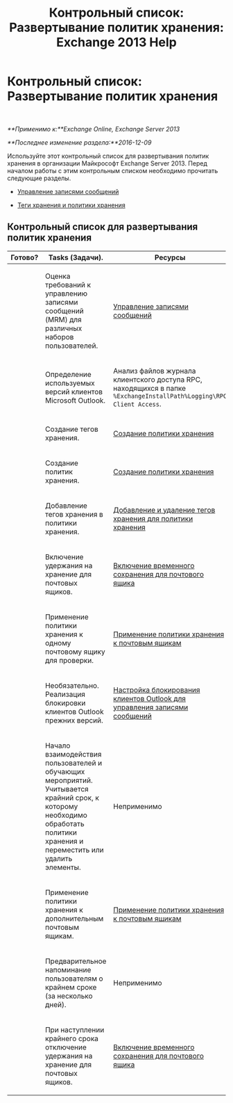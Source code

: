 ﻿---
title: 'Контрольный список: Развертывание политик хранения: Exchange 2013 Help'
TOCTitle: 'Контрольный список: Развертывание политик хранения'
ms:assetid: 59e299fd-b6a8-48f5-88ae-dc20dbe32e90
ms:mtpsurl: https://technet.microsoft.com/ru-ru/library/Ee364743(v=EXCHG.150)
ms:contentKeyID: 50488094
ms.date: 04/30/2018
mtps_version: v=EXCHG.150
ms.translationtype: HT
---

# Контрольный список: Развертывание политик хранения

 

_**Применимо к:**Exchange Online, Exchange Server 2013_

_**Последнее изменение раздела:**2016-12-09_

Используйте этот контрольный список для развертывания политик хранения в организации Майкрософт Exchange Server 2013. Перед началом работы с этим контрольным списком необходимо прочитать следующие разделы.

  - [Управление записями сообщений](messaging-records-management-exchange-2013-help.md)

  - [Теги хранения и политики хранения](retention-tags-and-retention-policies-exchange-2013-help.md)

## Контрольный список для развертывания политик хранения


<table>
<colgroup>
<col style="width: 33%" />
<col style="width: 33%" />
<col style="width: 33%" />
</colgroup>
<thead>
<tr class="header">
<th>Готово?</th>
<th>Tasks (Задачи).</th>
<th>Ресурсы</th>
</tr>
</thead>
<tbody>
<tr class="odd">
<td><p> </p></td>
<td><p>Оценка требований к управлению записями сообщений (MRM) для различных наборов пользователей.</p></td>
<td><p><a href="messaging-records-management-exchange-2013-help.md">Управление записями сообщений</a></p></td>
</tr>
<tr class="even">
<td><p><strong> </strong></p></td>
<td><p>Определение используемых версий клиентов Microsoft Outlook.</p></td>
<td><p>Анализ файлов журнала клиентского доступа RPC, находящихся в папке <code>%ExchangeInstallPath%Logging\RPC Client Access</code>.</p></td>
</tr>
<tr class="odd">
<td><p> </p></td>
<td><p>Создание тегов хранения.</p></td>
<td><p><a href="create-a-retention-policy-exchange-2013-help.md">Создание политики хранения</a></p></td>
</tr>
<tr class="even">
<td><p><strong> </strong></p></td>
<td><p>Создание политик хранения.</p></td>
<td><p><a href="create-a-retention-policy-exchange-2013-help.md">Создание политики хранения</a></p></td>
</tr>
<tr class="odd">
<td><p> </p></td>
<td><p>Добавление тегов хранения в политики хранения.</p></td>
<td><p><a href="add-retention-tags-to-or-remove-retention-tags-from-a-retention-policy-exchange-2013-help.md">Добавление и удаление тегов хранения для политики хранения</a></p></td>
</tr>
<tr class="even">
<td><p><strong> </strong></p></td>
<td><p>Включение удержания на хранение для почтовых ящиков.</p></td>
<td><p><a href="place-a-mailbox-on-retention-hold-exchange-2013-help.md">Включение временного сохранения для почтового ящика</a></p></td>
</tr>
<tr class="odd">
<td><p> </p></td>
<td><p>Применение политики хранения к одному почтовому ящику для проверки.</p></td>
<td><p><a href="apply-a-retention-policy-to-mailboxes-exchange-2013-help.md">Применение политики хранения к почтовым ящикам</a></p></td>
</tr>
<tr class="even">
<td><p><strong> </strong></p></td>
<td><p>Необязательно. Реализация блокировки клиентов Outlook прежних версий.</p></td>
<td><p><a href="configure-outlook-client-blocking-exchange-2013-help.md">Настройка блокирования клиентов Outlook для управления записями сообщений</a></p></td>
</tr>
<tr class="odd">
<td><p> </p></td>
<td><p>Начало взаимодействия пользователей и обучающих мероприятий. Учитывается крайний срок, к которому необходимо обработать политики хранения и переместить или удалить элементы.</p></td>
<td><p>Неприменимо</p></td>
</tr>
<tr class="even">
<td><p><strong> </strong></p></td>
<td><p>Применение политики хранения к дополнительным почтовым ящикам.</p></td>
<td><p><a href="apply-a-retention-policy-to-mailboxes-exchange-2013-help.md">Применение политики хранения к почтовым ящикам</a></p></td>
</tr>
<tr class="odd">
<td><p> </p></td>
<td><p>Предварительное напоминание пользователям о крайнем сроке (за несколько дней).</p></td>
<td><p>Неприменимо</p></td>
</tr>
<tr class="even">
<td><p><strong> </strong></p></td>
<td><p>При наступлении крайнего срока отключение удержания на хранение для почтовых ящиков.</p></td>
<td><p><a href="place-a-mailbox-on-retention-hold-exchange-2013-help.md">Включение временного сохранения для почтового ящика</a></p></td>
</tr>
</tbody>
</table>

